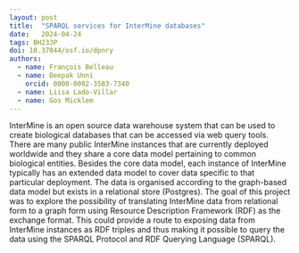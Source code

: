 ```yaml
---
layout: post
title:  "SPARQL services for InterMine databases"
date:   2024-04-24
tags: BH23JP
doi: 10.37044/osf.io/dpnry
authors:
  - name: François Belleau
  - name: Deepak Unni
    orcid: 0000-0002-3583-7340
  - name: Liisa Lado-Villar
  - name: Gos Micklem
---
```


InterMine is an open source data warehouse system that can be used to create biological databases that can be accessed via web query tools. There are many public InterMine instances that are currently deployed worldwide and they share a core data model pertaining to common biological entities. Besides the core data model, each instance of InterMine typically has an extended data model to cover data specific to that particular deployment. The data is organised according to the graph-based data model but exists in a relational store (Postgres). The goal of this project was to explore the possibility of translating InterMine data from relational form to a graph form using Resource Description Framework (RDF) as the exchange format. This could provide a route to exposing data from InterMine instances as RDF triples and thus making it possible to query the data using the SPARQL Protocol and RDF Querying Language (SPARQL).

